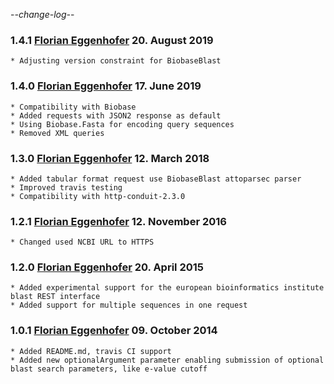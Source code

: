 -*-change-log-*-

### 1.4.1 [Florian Eggenhofer](mailto:egg@informatik.uni-freiburg.de) 20. August 2019

	* Adjusting version constraint for BiobaseBlast

### 1.4.0 [Florian Eggenhofer](mailto:egg@informatik.uni-freiburg.de) 17. June 2019

	* Compatibility with Biobase
	* Added requests with JSON2 response as default
	* Using Biobase.Fasta for encoding query sequences
	* Removed XML queries

### 1.3.0 [Florian Eggenhofer](mailto:egg@informatik.uni-freiburg.de) 12. March 2018

	* Added tabular format request use BiobaseBlast attoparsec parser
	* Improved travis testing
	* Compatibility with http-conduit-2.3.0

### 1.2.1 [Florian Eggenhofer](mailto:egg@informatik.uni-freiburg.de) 12. November 2016

	* Changed used NCBI URL to HTTPS

### 1.2.0 [Florian Eggenhofer](mailto:florian.eggenhofer@univie.ac.at) 20. April 2015

	* Added experimental support for the european bioinformatics institute blast REST interface
	* Added support for multiple sequences in one request

### 1.0.1 [Florian Eggenhofer](mailto:florian.eggenhofer@univie.ac.at) 09. October 2014

	* Added README.md, travis CI support
	* Added new optionalArgument parameter enabling submission of optional blast search parameters, like e-value cutoff
